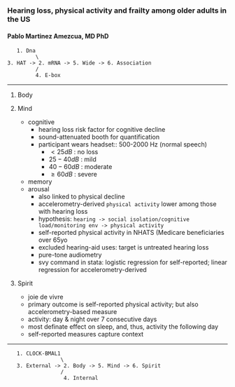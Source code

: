 
### Hearing loss, physical activity and frailty among older adults in the US
#### Pablo Martinez Amezcua, MD PhD

```
   1. Dna
         \
3. HAT -> 2. mRNA -> 5. Wide -> 6. Association
         /
         4. E-box
```

---

1. Body
2. Mind
   - cognitive
     - hearing loss risk factor for cognitive decline
     - sound-attenuated booth for quantification
     - participant wears headset:: 500-2000 Hz (normal speech)
        - $\lt 25 dB$ : no loss
        - $25-40 dB$ : mild
        - $40-60 dB$ : moderate
        - $\geq 60 dB$ : severe 
   - memory
   - arousal
     - also linked to physical decline
     - accelerometry-derived `physical activity` lower among those with hearing loss
     - hypothesis: `hearing -> social isolation/cognitive load/monitoring env -> physical activity`
     - self-reported physical activity in NHATS (Medicare beneficiaries over 65yo
     - excluded hearing-aid uses: target is untreated hearing loss
     - pure-tone audiometry
     - svy command in stata: logistic regression for self-reported; linear regression for accelerometry-derived
     
3. Spirit
   - joie de vivre
   - primary outcome is self-reported physical activity; but also accelerometry-based measure
   - activity: day & night over 7 consecutive days
   - most definate effect on sleep, and, thus, activity the following day
   - self-reported measures capture context

---

```
   1. CLOCK-BMAL1
                 \
   3. External -> 2. Body -> 5. Mind -> 6. Spirit
                 /
                  4. Internal
```

